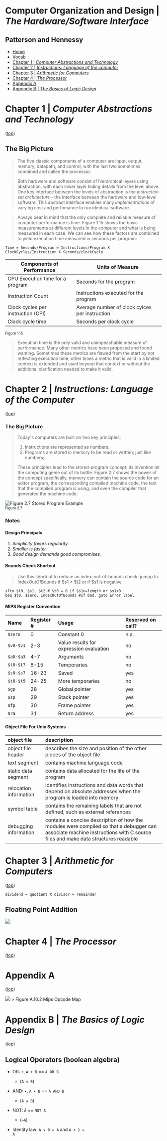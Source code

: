 # Computer Organization and Design | *The Hardware/Software Interface*
## Patterson and Hennessy
- [Home](/README.md#async-table-of-contents)
- [Vocab](#vocab)
- [Chapter 1 | *Computer Abstractions and Technology*](#Chapter-1--Computer-Abstractions-and-Technology)
- [Chapter 2 | *Instructions: Language of the computer*](#Chapter-2--Instructions-Language-of-the-computer)
- [Chapter 3 | *Arithmetic for Computers*](#Chapter-3--arithmetic-for-computers)
- [Chapter 4 | *The Processor*](#Chapter-4--the-processor)
- [Appendix A](#Appendix-a)
- [Appendix B | *The Basics of Logic Design*](#Appendix-b--the-basics-of-logic-design)

# Chapter 1 | *Computer Abstractions and Technology*
([top](#Computer-Organization-and-Design--The-HardwareSoftware-Interface))
## The Big Picture
> The five classic components of a computer are input, output, memory, datapath, and control, with the last two sometimes combined and called the processor.

> Both hardware and software consist of hierarchical layers using abstraction, with each lower layer hiding details from the level above. One key interface between the levels of abstraction is the *instruction set architecture* - the interface between the hardware and low-level software. This abstract interface enables many *implementations* of varying cost and perfomance to run identical software.

> Always bear in mind that the only complete and reliable measure of computer performance is time. Figure 1.15 shows the basic measurements at different levels in the computer and what is being measured in each case. We can see how these factors are combined to yield execution time measured in seconds per program:
```
Time = Seconds/Program = Instructions/Program X ClockCycles/Instruction X Seconds/clockCycle
```
| Components of Performance | Units of Measure |
|---|---|
|CPU Execution time for a program|Seconds for the program|
|Instruction Count|Instructions executed for the program|
|Clock cycles per instruction (CPI)|Average number of clock cylces per instruction|
|Clock cycle time|Seconds per clock cycle|
<sup>Figure 1.15</sup>

> Execution time is the only valid and unimpeachable measure of performance. Many other metrics have been proposed and found wanting. Sometimes these metrics are flawed from the start by not relfecting execution time; other times a metric that is valid in a limited context is extended and used beyond that context or without the additional clarification needed to make it valid.

# Chapter 2 | *Instructions: Language of the Computer*
([top](#Computer-Organization-and-Design--The-HardwareSoftware-Interface))

### The Big Picture
> Today's computers are built on two key principles:
>   1. Instructions are represented as numbers.
>   2. Programs are stored in memory to be read or written; just like numbers;
> 
> These principles lead to the stored-program concept; its invention let the computing genie out of its bottle. Figure 2.7 shows the power of the concept specifically, memory can contain the source code for an editor program, the corresponding compiled machine code, the text that the compiled program is using, and even the compiler that generated the machine code.

<img src='storedProgramExample.png' title='Figure 2.7 Stored Program Example'>
<br>
<sup>Figure 2.7</sup>

### Notes

#### Design Principals
1. *Simplicity favors regularity.*
2. *Smaller is faster.*
3. *Good design demands good compromises.*

#### Bounds Check Shortcut
> Use this shortcut to reduce an index-out-of-bounds check; jumpp to IndexOutOfBounds if $s1 &ge; $t2 or if $s1 is negative
```
sltu $t0, $s1, $t2 # $t0 = 0 if $s1>=length or $s1<0
beq $t0, $zero, IndexOutOfBounds #if bad, goto Error label
```

#### MIPS Register Convention
|Name|Register #|Usage|Reserved on call?|
|:---|:---|:---|:---|
|`$zero`|0|Constant 0|n.a.|
|`$v0-$v1`|2-3|Value results for expression evaluation|no|
|`$a0-$a3`|4-7|Arguments|no|
|`$t0-$t7`|8-15|Temporaries|no|
|`$s0-$s7`|16-23|Saved|yes|
|`$t8-$t9`|24-25|More temporaries|no|
|`$gp`|28|Global pointer|yes|
|`$sp`|29|Stack pointer|yes|
|`$fp`|30|Frame pointer|yes|
|`$ra`|31|Return address|yes|


#### Object File For Unix Systems
|object file|description|
|:-|:-|
|object file header|describes the size and position of the other pieces of the object file|
|text segment|contains machine language code|
|static data segment|contains data allocated for the life of the program|
|relocation information| identifies instructions and data words that depend on absolute addresses when the program is loaded into memory.|
|symbol table|contains the remaining labels that are not defined, such as external references|
|debugging information|contains a concise description of how the modules were compiled so that a debugger can associate machine instructions with C source files and make data structures readable|


# Chapter 3 | *Arithmetic for Computers*
([top](#Computer-Organization-and-Design--The-HardwareSoftware-Interface))

`dividend = quotient X divisor + remainder`

## Floating Point Addition
<img src="FloatingPointAddition.png"/>

# Chapter 4 | *The Processor*
([top](#Computer-Organization-and-Design--The-HardwareSoftware-Interface))

# Appendix A
([top](#Computer-Organization-and-Design--The-HardwareSoftware-Interface))

<img src='MipsOpcode.png'>
> Figure A.10.2 Mips Opcode Map

# Appendix B | *The Basics of Logic Design*
([top](#Computer-Organization-and-Design--The-HardwareSoftware-Interface))

## Logical Operators (boolean algebra)
- OR: `+`, `A + B` == `A OR B`
  - (<code>A &or; B</code>)
- AND: <code>&#8729;</code>, <code>A &#8729; B</code> == `A AND B`
  - (<code>A &and; B</code>)
- NOT: <code>&Amacr;</code> == `NOT A`
  - (<code>&not;A</code>)

- Identity law: <code>A &or; 0 = A</code> and <code>A &and; 1 = A</code>

